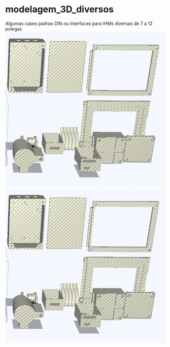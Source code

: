 # modelagem_3D_diversos
Algumas cases padrao DIN ou interfaces para IHMs diversas de 7 a 12 polegas
![Screenshot](https://github.com/oinetsrv/modelagem_3D_diversos/blob/main/VISTA%20GERAL.jpg)
![Screenshot](VISTA%20GERAL.jpg)
